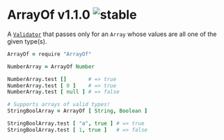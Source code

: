 
# ArrayOf v1.1.0 ![stable](https://img.shields.io/badge/stability-stable-4EBA0F.svg?style=flat)

A [`Validator`](https://github.com/aleclarson/Validator) that passes only for
an `Array` whose values are all one of the given type(s).

```coffee
ArrayOf = require "ArrayOf"

NumberArray = ArrayOf Number

NumberArray.test []       # => true
NumberArray.test [ 0 ]    # => true
NumberArray.test [ null ] # => false

# Supports arrays of valid types!
StringBoolArray = ArrayOf [ String, Boolean ]

StringBoolArray.test [ "a", true ] # => true
StringBoolArray.test [ 1, true ]   # => false
```
